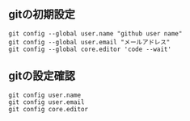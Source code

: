 ## gitの初期設定
    git config --global user.name "github user name"
    git config --global user.email "メールアドレス"
    git config --global core.editor 'code --wait'

## gitの設定確認
    git config user.name
    git config user.email
    git config core.editor
